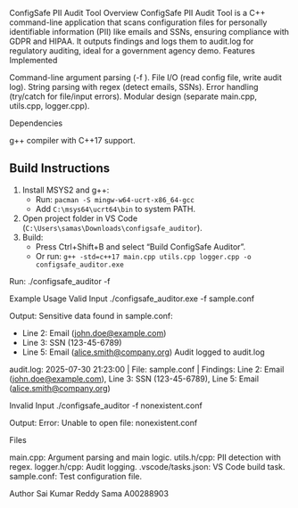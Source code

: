 ConfigSafe PII Audit Tool
Overview
ConfigSafe PII Audit Tool is a C++ command-line application that scans configuration files for personally identifiable information (PII) like emails and SSNs, ensuring compliance with GDPR and HIPAA. It outputs findings and logs them to audit.log for regulatory auditing, ideal for a government agency demo.
Features Implemented

Command-line argument parsing (-f <filename>).
File I/O (read config file, write audit log).
String parsing with regex (detect emails, SSNs).
Error handling (try/catch for file/input errors).
Modular design (separate main.cpp, utils.cpp, logger.cpp).

Dependencies

g++ compiler with C++17 support.

## Build Instructions
1. Install MSYS2 and g++:
   - Run: `pacman -S mingw-w64-ucrt-x86_64-gcc`
   - Add `C:\msys64\ucrt64\bin` to system PATH.
2. Open project folder in VS Code (`C:\Users\samas\Downloads\configsafe_auditor`).
3. Build:
   - Press Ctrl+Shift+B and select “Build ConfigSafe Auditor”.
   - Or run: `g++ -std=c++17 main.cpp utils.cpp logger.cpp -o configsafe_auditor.exe`


Run:
./configsafe_auditor -f <filename>


Example Usage
Valid Input
./configsafe_auditor.exe -f sample.conf

Output:
Sensitive data found in sample.conf:
- Line 2: Email (john.doe@example.com)
- Line 3: SSN (123-45-6789)
- Line 5: Email (alice.smith@company.org)
Audit logged to audit.log

audit.log:
2025-07-30 21:23:00 | File: sample.conf | Findings: Line 2: Email (john.doe@example.com), Line 3: SSN (123-45-6789), Line 5: Email (alice.smith@company.org)

Invalid Input
./configsafe_auditor -f nonexistent.conf

Output:
Error: Unable to open file: nonexistent.conf

Files

main.cpp: Argument parsing and main logic.
utils.h/cpp: PII detection with regex.
logger.h/cpp: Audit logging.
.vscode/tasks.json: VS Code build task.
sample.conf: Test configuration file.

Author
Sai Kumar Reddy Sama
A00288903

